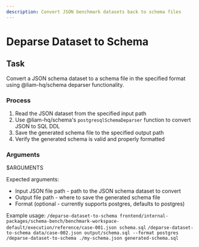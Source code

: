 ```yaml
---
description: Convert JSON benchmark datasets back to schema files
---
```


# Deparse Dataset to Schema

## Task

Convert a JSON schema dataset to a schema file in the specified format using @liam-hq/schema deparser functionality.

### Process

1. Read the JSON dataset from the specified input path
2. Use @liam-hq/schema's `postgresqlSchemaDeparser` function to convert JSON to SQL DDL
3. Save the generated schema file to the specified output path
4. Verify the generated schema is valid and properly formatted

### Arguments

$ARGUMENTS

Expected arguments:

- Input JSON file path - path to the JSON schema dataset to convert
- Output file path - where to save the generated schema file
- Format (optional - currently supports postgres, defaults to postgres)

Example usage:
`/deparse-dataset-to-schema frontend/internal-packages/schema-bench/benchmark-workspace-default/execution/reference/case-001.json schema.sql`
`/deparse-dataset-to-schema data/case-002.json output/schema.sql --format postgres`
`/deparse-dataset-to-schema ./my-schema.json generated-schema.sql`
